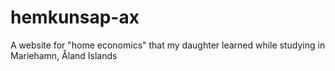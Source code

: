 # hemkunsap-ax
A website for "home economics" that my daughter learned while studying in Mariehamn, Åland Islands
